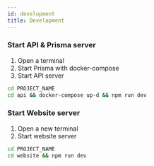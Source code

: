 ```yaml
---
id: development
title: Development
---
```


### Start API & Prisma server

1. Open a terminal
2. Start Prisma with docker-compose
3. Start API server

```bash
cd PROJECT_NAME
cd api && docker-compose up-d && npm run dev
```

### Start Website server

1. Open a new terminal
2. Start website server

```bash
cd PROJECT_NAME
cd website && npm run dev
```
